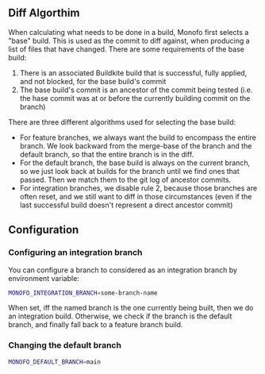 ## Diff Algorthim

When calculating what needs to be done in a build, Monofo first selects a "base" build. This is used as the commit to diff against, when producing a list of
files that have changed. There are some requirements of the base build:

1. There is an associated Buildkite build that is successful, fully applied, and not blocked, for the base build's commit
2. The base build's commit is an ancestor of the commit being tested (i.e. the hase commit was at or before the currently building commit on the branch)

There are three different algorithms used for selecting the base build:

- For feature branches, we always want the build to encompass the entire branch. We look backward from the merge-base of the branch and the default branch, so that the entire branch is in the diff.
- For the default branch, the base build is always on the current branch, so we just look back at builds for the branch until we find ones that passed. Then we match them to the git
  log of ancestor commits.
- For integration branches, we disable rule 2, because those branches are often reset, and we still want to diff in those circumstances (even if the last successful build doesn't represent a direct ancestor commit)

## Configuration

### Configuring an integration branch

You can configure a branch to considered as an integration branch by environment variable:

```bash
MONOFO_INTEGRATION_BRANCH=some-branch-name
```

When set, iff the named branch is the one currently being built, then we do an integration build. Otherwise, we check if the branch is the default branch, and finally fall back to a feature branch build.

### Changing the default branch

```bash
MONOFO_DEFAULT_BRANCH=main
```
